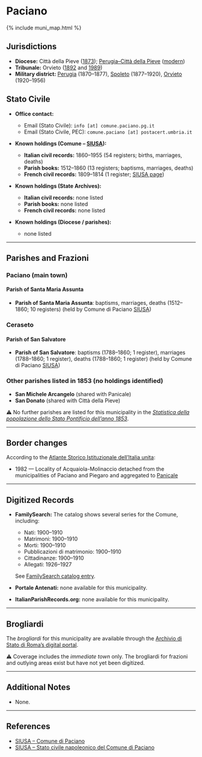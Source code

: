 # Paciano

{% include muni_map.html %}

## Jurisdictions

* **Diocese:** Città della Pieve ([1873](https://www.google.it/books/edition/Il_libro_de_comuni_del_Regno_d_Italia_co/WF9mfeJJcDEC?gbpv=1)); [Perugia–Città della Pieve](../dio/perugia.md) ([modern](https://www.chiesacattolica.it/annuario-cei/ricerca-parrocchie/))
* **Tribunale:** Orvieto ([1892](https://www.google.it/books/edition/Bollettino_ufficiale_del_Ministero_di_gr/kRXd4t5fK-0C?hl=en&gbpv=1&pg=PA457&printsec=frontcover) and [1989](https://www.google.it/books/edition/Gazzetta_ufficiale_della_Repubblica_ital/-Z6nogg-qMQC?hl=en&gbpv=1&pg=RA8-PA38&printsec=frontcover))
* **Military district:** [Perugia](../mil/perugia.md) (1870–1877), [Spoleto](../mil/spoleto.md) (1877–1920), [Orvieto](../mil/orvieto.md) (1920–1956)

## Stato Civile

* **Office contact:**

  * Email (Stato Civile): `info [at] comune.paciano.pg.it`
  * Email (Stato Civile, PEC): `comune.paciano [at] postacert.umbria.it`

* **Known holdings (Comune – [SIUSA](https://siusa-archivi.cultura.gov.it/cgi-bin/siusa/pagina.pl?TipoPag=comparc&Chiave=257209)):**

  * **Italian civil records:** 1860–1955 (54 registers; births, marriages, deaths)
  * **Parish books:** 1512–1860 (13 registers; baptisms, marriages, deaths)
  * **French civil records:** 1809–1814 (1 register; [SIUSA page](https://siusa-archivi.cultura.gov.it/cgi-bin/siusa/pagina.pl?TipoPag=comparc&Chiave=285925))

* **Known holdings (State Archives):**

  * **Italian civil records:** none listed
  * **Parish books:** none listed
  * **French civil records:** none listed

* **Known holdings (Diocese / parishes):**

  * none listed

---

## Parishes and Frazioni

### Paciano (main town)

#### Parish of Santa Maria Assunta

* **Parish of Santa Maria Assunta**: baptisms, marriages, deaths (1512–1860; 10 registers) (held by Comune di Paciano [SIUSA](https://siusa-archivi.cultura.gov.it/cgi-bin/siusa/pagina.pl?TipoPag=comparc&Chiave=257209))

### Ceraseto

#### Parish of San Salvatore

* **Parish of San Salvatore**: baptisms (1788–1860; 1 register), marriages (1788–1860; 1 register), deaths (1788–1860; 1 register) (held by Comune di Paciano [SIUSA](https://siusa-archivi.cultura.gov.it/cgi-bin/siusa/pagina.pl?TipoPag=comparc&Chiave=257209))

### Other parishes listed in 1853 (no holdings identified)

* **San Michele Arcangelo** (shared with Panicale)
* **San Donato** (shared with Città della Pieve)

⚠️ No further parishes are listed for this municipality in the *[Statistica della popolazione dello Stato Pontificio dell’anno 1853](https://www.google.it/books/edition/Statistics_della_popolazione_dello_Stato/v6dCAQAAMAAJ)*.

---

## Border changes

According to the [Atlante Storico Istituzionale dell’Italia unita](http://dati.san.beniculturali.it/asi/local/detail.html?UA05106):

* 1982 — Locality of Acquaiola-Molinaccio detached from the municipalities of Paciano and Piegaro and aggregated to [Panicale](panicale.md)

---

## Digitized Records

* **FamilySearch:** The catalog shows several series for the Comune, including:

  * Nati: 1900–1910
  * Matrimoni: 1900–1910
  * Morti: 1900–1910
  * Pubblicazioni di matrimonio: 1900–1910
  * Cittadinanze: 1900–1910
  * Allegati: 1926–1927

  See [FamilySearch catalog entry](https://www.familysearch.org/en/search/catalog/1124394).

* **Portale Antenati:** none available for this municipality.

* **ItalianParishRecords.org:** none available for this municipality.

---

## Brogliardi

The *brogliardi* for this municipality are available through the [Archivio di Stato di Roma’s digital portal](https://imagoarchiviodistatoroma.cultura.gov.it/Gregoriano/s_brogliardi.php?Provincia=Perugia&Denominazione=Pacciano%20nuovo).

⚠️ Coverage includes the *immediate town* only. The brogliardi for frazioni and outlying areas exist but have not yet been digitized.

---

## Additional Notes

* None.

---

## References

* [SIUSA – Comune di Paciano](https://siusa-archivi.cultura.gov.it/cgi-bin/siusa/pagina.pl?TipoPag=comparc&Chiave=257209)
* [SIUSA – Stato civile napoleonico del Comune di Paciano](https://siusa-archivi.cultura.gov.it/cgi-bin/siusa/pagina.pl?TipoPag=comparc&Chiave=285925)
